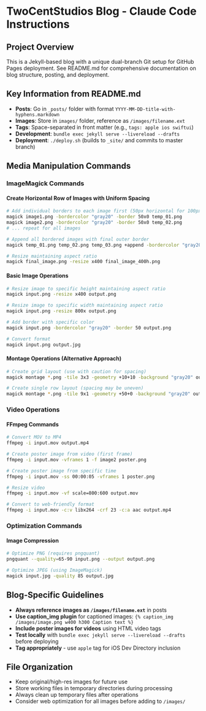 # TwoCentStudios Blog - Claude Code Instructions

## Project Overview

This is a Jekyll-based blog with a unique dual-branch Git setup for GitHub Pages deployment. See README.md for comprehensive documentation on blog structure, posting, and deployment.

## Key Information from README.md

- **Posts**: Go in `_posts/` folder with format `YYYY-MM-DD-title-with-hyphens.markdown`
- **Images**: Store in `images/` folder, reference as `/images/filename.ext`
- **Tags**: Space-separated in front matter (e.g., `tags: apple ios swiftui`)
- **Development**: `bundle exec jekyll serve --livereload --drafts`
- **Deployment**: `./deploy.sh` (builds to `_site/` and commits to master branch)

## Media Manipulation Commands

### ImageMagick Commands

#### Create Horizontal Row of Images with Uniform Spacing
```bash
# Add individual borders to each image first (50px horizontal for 100px total spacing)
magick image1.png -bordercolor "gray20" -border 50x0 temp_01.png
magick image2.png -bordercolor "gray20" -border 50x0 temp_02.png
# ... repeat for all images

# Append all bordered images with final outer border
magick temp_01.png temp_02.png temp_03.png +append -bordercolor "gray20" -border 50x100 final_image.png

# Resize maintaining aspect ratio
magick final_image.png -resize x400 final_image_400h.png
```

#### Basic Image Operations
```bash
# Resize image to specific height maintaining aspect ratio
magick input.png -resize x400 output.png

# Resize image to specific width maintaining aspect ratio  
magick input.png -resize 800x output.png

# Add border with specific color
magick input.png -bordercolor "gray20" -border 50 output.png

# Convert format
magick input.png output.jpg
```

#### Montage Operations (Alternative Approach)
```bash
# Create grid layout (use with caution for spacing)
magick montage *.png -tile 3x3 -geometry +10+10 -background "gray20" output.png

# Create single row layout (spacing may be uneven)
magick montage *.png -tile 9x1 -geometry +50+0 -background "gray20" output.png
```

### Video Operations

#### FFmpeg Commands
```bash
# Convert MOV to MP4
ffmpeg -i input.mov output.mp4

# Create poster image from video (first frame)
ffmpeg -i input.mov -vframes 1 -f image2 poster.png

# Create poster image from specific time
ffmpeg -i input.mov -ss 00:00:05 -vframes 1 poster.png

# Resize video
ffmpeg -i input.mov -vf scale=800:600 output.mov

# Convert to web-friendly format
ffmpeg -i input.mov -c:v libx264 -crf 23 -c:a aac output.mp4
```

### Optimization Commands

#### Image Compression
```bash
# Optimize PNG (requires pngquant)
pngquant --quality=65-90 input.png --output output.png

# Optimize JPEG (using ImageMagick)
magick input.jpg -quality 85 output.jpg
```

## Blog-Specific Guidelines

- **Always reference images as `/images/filename.ext`** in posts
- **Use caption_img plugin** for captioned images: `{% caption_img /images/image.png w400 h300 Caption text %}`
- **Include poster images for videos** using HTML video tags
- **Test locally** with `bundle exec jekyll serve --livereload --drafts` before deploying
- **Tag appropriately** - use `apple` tag for iOS Dev Directory inclusion

## File Organization

- Keep original/high-res images for future use
- Store working files in temporary directories during processing
- Always clean up temporary files after operations
- Consider web optimization for all images before adding to `/images/`